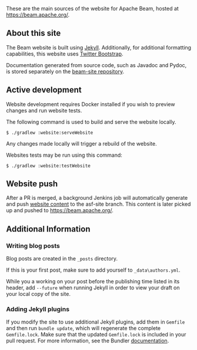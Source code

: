 <!--
    Licensed to the Apache Software Foundation (ASF) under one
    or more contributor license agreements.  See the NOTICE file
    distributed with this work for additional information
    regarding copyright ownership.  The ASF licenses this file
    to you under the Apache License, Version 2.0 (the
    "License"); you may not use this file except in compliance
    with the License.  You may obtain a copy of the License at

      http://www.apache.org/licenses/LICENSE-2.0

    Unless required by applicable law or agreed to in writing,
    software distributed under the License is distributed on an
    "AS IS" BASIS, WITHOUT WARRANTIES OR CONDITIONS OF ANY
    KIND, either express or implied.  See the License for the
    specific language governing permissions and limitations
    under the License.
-->

These are the main sources of the website for Apache Beam, hosted at
https://beam.apache.org/.

## About this site

The Beam website is built using [Jekyll](https://jekyllrb.com/). Additionally,
for additional formatting capabilities, this website uses
[Twitter Bootstrap](https://getbootstrap.com/).

Documentation generated from source code, such as Javadoc and Pydoc, is stored
separately on the [beam-site
repository](https://github.com/apache/beam-site/tree/release-docs).

## Active development

Website development requires Docker installed if you wish to preview changes and
run website tests.

The following command is used to build and serve the website locally.

    $ ./gradlew :website:serveWebsite

Any changes made locally will trigger a rebuild of the website.

Websites tests may be run using this command:

    $ ./gradlew :website:testWebsite

## Website push

After a PR is merged, a background Jenkins job will automatically generate and
push [website
content](https://github.com/apache/beam/tree/asf-site/website/generated-content)
to the asf-site branch. This content is later picked up and pushed to
https://beam.apache.org/.

## Additional Information

### Writing blog posts

Blog posts are created in the `_posts` directory.

If this is your first post, make sure to add yourself to `_data\authors.yml`.

While you a working on your post before the publishing time listed in its header,
add `--future` when running Jekyll in order to view your draft on your local copy of
the site.

### Adding Jekyll plugins

If you modify the site to use additional Jekyll plugins, add them in `Gemfile`
and then run `bundle update`, which will regenerate the complete `Gemfile.lock`.
Make sure that the updated `Gemfile.lock` is included in your pull request. For more information,
see the Bundler [documentation](https://bundler.io/v1.3/rationale.html).

